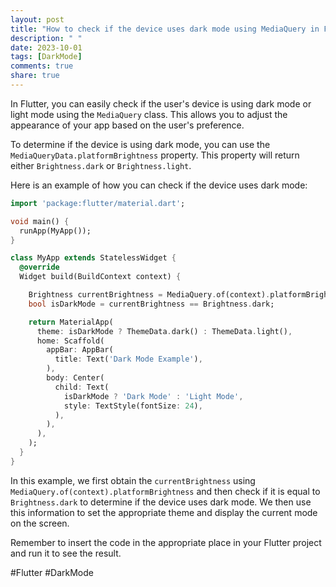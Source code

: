```yaml
---
layout: post
title: "How to check if the device uses dark mode using MediaQuery in Flutter?"
description: " "
date: 2023-10-01
tags: [DarkMode]
comments: true
share: true
---
```


In Flutter, you can easily check if the user's device is using dark mode or light mode using the `MediaQuery` class. This allows you to adjust the appearance of your app based on the user's preference.

To determine if the device is using dark mode, you can use the `MediaQueryData.platformBrightness` property. This property will return either `Brightness.dark` or `Brightness.light`. 

Here is an example of how you can check if the device uses dark mode:

```dart
import 'package:flutter/material.dart';

void main() {
  runApp(MyApp());
}

class MyApp extends StatelessWidget {
  @override
  Widget build(BuildContext context) {

    Brightness currentBrightness = MediaQuery.of(context).platformBrightness;
    bool isDarkMode = currentBrightness == Brightness.dark;

    return MaterialApp(
      theme: isDarkMode ? ThemeData.dark() : ThemeData.light(),
      home: Scaffold(
        appBar: AppBar(
          title: Text('Dark Mode Example'),
        ),
        body: Center(
          child: Text(
            isDarkMode ? 'Dark Mode' : 'Light Mode',
            style: TextStyle(fontSize: 24),
          ),
        ),
      ),
    );
  }
}
```

In this example, we first obtain the `currentBrightness` using `MediaQuery.of(context).platformBrightness` and then check if it is equal to `Brightness.dark` to determine if the device uses dark mode. We then use this information to set the appropriate theme and display the current mode on the screen.

Remember to insert the code in the appropriate place in your Flutter project and run it to see the result.

#Flutter #DarkMode